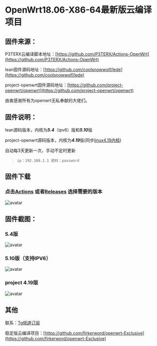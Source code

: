 # OpenWrt18.06-X86-64最新版云编译项目

## 固件来源：

P3TERX云编译脚本地址：[https://github.com/P3TERX/Actions-OpenWrt](https://github.com/P3TERX/Actions-OpenWrt)

lean固件源码地址：[https://github.com/coolsnowwolf/lede](https://github.com/coolsnowwolf/lede)

project-openwrt固件源码地址：[https://github.com/project-openwrt/openwrt](https://github.com/project-openwrt/openwrt)

由衷感谢所有为openwrt无私奉献的大佬们。

## 固件说明：

lean源码版本，内核为***5.4***（ipv6）版和***5.10***版

project-openwrt源码版本，内核为***4.19***版(同步[linux4.19内核](https://www.kernel.org/))

自动每3天更新一次，手动不定时更新

> `ip：192.168.1.1 密码：password`

## 固件下载
### 点击[Actions](https://github.com/firker/openwrt-Exclusive/actions) 或者[Releases](https://github.com/firker/openwrt-Exclusive/releases) 选择需要的版本
![avatar](https://raw.githubusercontent.com/firker/openwrt-Exclusive/main/boc/c.png)

## 固件截图：
### 5.4版
![avatar](https://raw.githubusercontent.com/firker/openwrt-Exclusive/main/boc/d.png)
### 5.10版（支持IPV6）
![avatar](https://raw.githubusercontent.com/firker/openwrt-Exclusive/main/boc/b.png)
### project 4.19版
![avatar](https://raw.githubusercontent.com/firker/openwrt-Exclusive/main/boc/e.png)
## 其他
联系：[Tg频道订阅](https://t.me/zhinengchaoshenzhe)

稳定版云编译项目：[https://github.com/firkerword/openwrt-Exclusive](https://github.com/firkerword/openwrt-Exclusive)
